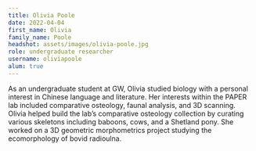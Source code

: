 ```yaml
---
title: Olivia Poole
date: 2022-04-04
first_name: Olivia
family_name: Poole
headshot: assets/images/olivia-poole.jpg
role: undergraduate researcher
username: oliviapoole
alum: true
---
```


As an undergraduate student at GW, Olivia studied biology with a personal interest in Chinese language and literature. Her interests within the PAPER lab included comparative osteology, faunal analysis, and 3D scanning. Olivia helped build the lab’s comparative osteology collection by curating various skeletons including baboons, cows, and a Shetland pony.  She worked on a 3D geometric morphometrics project studying the ecomorphology of bovid radioulna. 